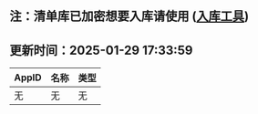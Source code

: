 ## 注：清单库已加密想要入库请使用 ([入库工具](https://github.com/BlankTMing/ManifestAutoUpdate/releases))

## 更新时间：2025-01-29 17:33:59
| AppID | 名称 | 类型  |
| :-------------------- | :----------------------------- | :----------- |
| 无 | 无 | 无 |
